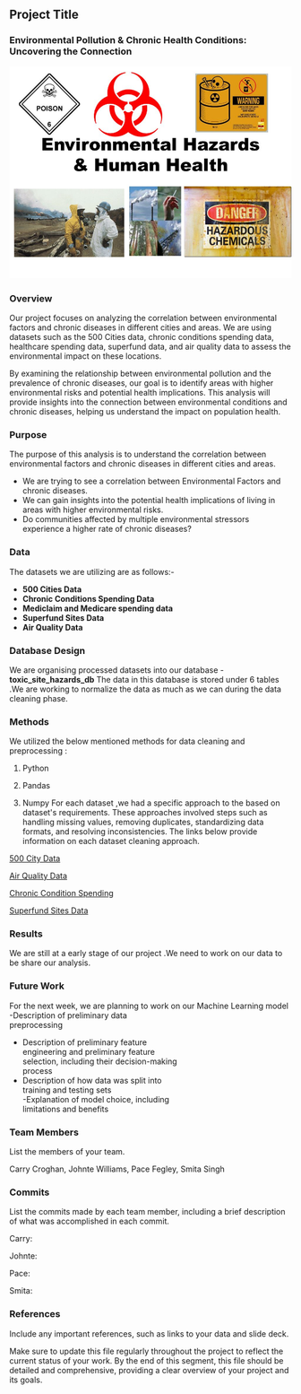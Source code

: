 ﻿
## Project Title
### Environmental Pollution & Chronic Health Conditions: Uncovering the Connection


![Environmental Pollution & Chronic Health Conditions: Uncovering the Connection](https://github.com/CWCroghan/project-one/blob/Smita/Resources/slide_1.jpg)





  

### Overview

Our project focuses on analyzing the correlation between environmental factors and chronic diseases in different cities and areas. We are using datasets such as the 500 Cities data, chronic conditions spending data, healthcare spending data, superfund data, and air quality data to assess the environmental impact on these locations.

By examining the relationship between environmental pollution and the prevalence of chronic diseases, our goal is to identify areas with higher environmental risks and potential health implications. This analysis will provide insights into the connection between environmental conditions and chronic diseases, helping us understand the impact on population health.

  

### Purpose
The purpose of this analysis is to understand the correlation between environmental factors and chronic diseases in different cities and areas.

 - We are trying to see a correlation between Environmental Factors and chronic diseases.
 - We can gain insights into the potential health implications of living in areas with higher environmental risks.
 - Do communities affected by multiple environmental stressors
   experience a higher rate of chronic diseases?

  

### Data

The datasets we are utilizing are as follows:-

 - **500 Cities Data**
 - **Chronic Conditions Spending Data**
 - **Mediclaim and Medicare spending data**
 - **Superfund Sites Data**
 - **Air Quality Data**


### Database Design
We are organising processed datasets into our database  - **toxic_site_hazards_db**
The data in this database is stored under 6 tables .We are working to normalize the data  as much as we can during the data cleaning phase.

  

  

### Methods
We utilized the below mentioned methods for data cleaning and preprocessing :


1. Python

2. Pandas

3. Numpy
For each dataset ,we had a specific approach to the based on dataset's  requirements. These approaches involved steps such as handling missing values, removing duplicates, standardizing data formats, and resolving inconsistencies. The links below provide information on each dataset cleaning approach.

[500 City Data](https://github.com/CWCroghan/project-one/blob/main/dataProcessing/500_City.md)

[Air Quality Data](https://github.com/CWCroghan/project-one/blob/main/dataProcessing/AirQuality.md)

[Chronic Condition Spending](https://github.com/CWCroghan/project-one/blob/main/dataProcessing/ChronicConditionsSpending.md)

[Superfund Sites Data](https://github.com/CWCroghan/project-one/blob/main/dataProcessing/Superfund.md)


  

### Results

  We are still at a early stage of our project .We need to work on our data to be share our analysis.

  

### Future Work

  For the next week, we are planning to work on our Machine Learning model -Description of preliminary data  
preprocessing  
- Description of preliminary feature  
engineering and preliminary feature  
selection, including their decision-making  
process  
- Description of how data was split into  
training and testing sets  
-Explanation of model choice, including  
limitations and benefits

  

### Team Members

  

List the members of your team.

Carry Croghan, Johnte Williams, Pace Fegley, Smita Singh

  

### Commits

  

List the commits made by each team member, including a brief description of what was accomplished in each commit.

  

Carry:

  

Johnte:

  

Pace:

  

Smita:

  

### References

  

Include any important references, such as links to your data and slide deck.

  

Make sure to update this file regularly throughout the project to reflect the current status of your work. By the end of this segment, this file should be detailed and comprehensive, providing a clear overview of your project and its goals.

